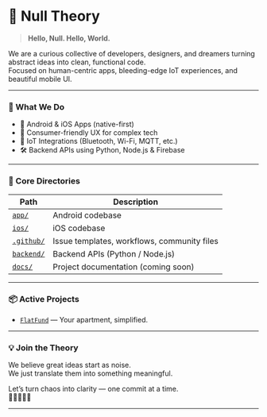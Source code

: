 # 🧠 Null Theory

> **Hello, Null. Hello, World.**

We are a curious collective of developers, designers, and dreamers turning abstract ideas into clean, functional code.  
Focused on human-centric apps, bleeding-edge IoT experiences, and beautiful mobile UI.

---

### 🚀 What We Do
- 📱 Android & iOS Apps (native-first)
- 🎨 Consumer-friendly UX for complex tech
- 🔌 IoT Integrations (Bluetooth, Wi-Fi, MQTT, etc.)
- 🛠️ Backend APIs using Python, Node.js & Firebase

---

### 🧱 Core Directories
| Path | Description |
|------|-------------|
| [`app/`](https://github.com/nulltheory-team/FlatFund/tree/main/app) | Android codebase |
| [`ios/`](https://github.com/nulltheory-team/FlatFund/tree/main/ios) | iOS codebase |
| [`.github/`](https://github.com/nulltheory-team/.github) | Issue templates, workflows, community files |
| [`backend/`](https://github.com/nulltheory-team/FlatFund/tree/main/backend) | Backend APIs (Python / Node.js) |
| [`docs/`](https://github.com/nulltheory-team/FlatFund/tree/main/docs) | Project documentation (coming soon) |

---

### 📦 Active Projects

- [`FlatFund`](https://github.com/nulltheory-team/FlatFund) — Your apartment, simplified.

---

### 💡 Join the Theory

We believe great ideas start as noise.  
We just translate them into something meaningful.

Let’s turn chaos into clarity — one commit at a time.  
🌌👨‍💻👩‍💻

---
